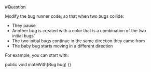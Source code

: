 #Question

Modify the bug runner code, so that when two bugs collide:

* They pause
* Another bug is created with a color that is a combination of the two initial bugs'
* The two initial bugs continue in the same direction they came from
* The baby bug starts moving in a different direction


For example, you can start with:

public void mateWith(Bug bug) {}